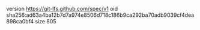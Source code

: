 version https://git-lfs.github.com/spec/v1
oid sha256:ad63a4ba12b7d7a974e8506d718c186b9ca292ba70adb9039cf4dea898ca0bf4
size 805
